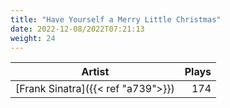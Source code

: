 ```yaml
---
title: "Have Yourself a Merry Little Christmas"
date: 2022-12-08/2022T07:21:13
weight: 24
---
```




 Artist | Plays 
----- | -----:
[Frank Sinatra]({{< ref "a739">}}) | 174
